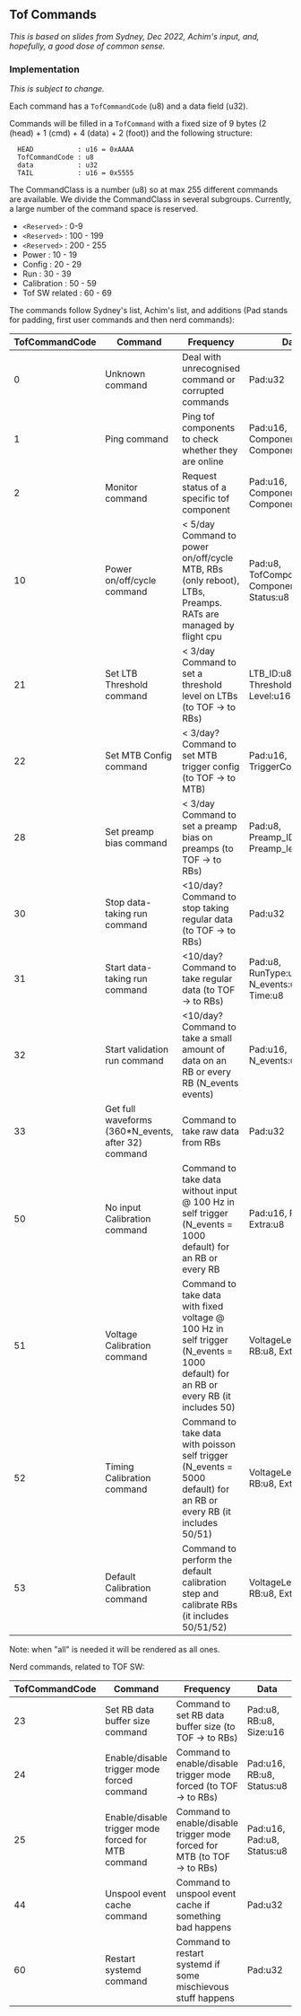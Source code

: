 ## Tof Commands

_This is based on slides from Sydney, Dec 2022, Achim's input, and, hopefully, a good dose of common sense._

### Implementation 

_This is subject to change._

Each command has a `TofCommandCode` (u8) and a data field (u32).

Commands will be filled in a `TofCommand` with a fixed size of 9 bytes
(2 (head) + 1 (cmd) + 4 (data) + 2 (foot)) and the following structure:
```
  HEAD           : u16 = 0xAAAA
  TofCommandCode : u8
  data           : u32
  TAIL           : u16 = 0x5555
```

The CommandClass is a number (u8) so at max 255 different commands are available.
We divide the CommandClass in several subgroups. Currently, a large number of 
the command space is reserved.
* `<Reserved>`   : 0-9
* `<Reserved>`   : 100 - 199
* `<Reserved>`   : 200 - 255
* Power          : 10  - 19
* Config         : 20  - 29
* Run            : 30  - 39
* Calibration    : 50  - 59
* Tof SW related : 60 - 69


The commands follow Sydney's list, Achim's list, and additions (Pad stands for padding, first user commands and then nerd commands):

| TofCommandCode | Command | Frequency | Data |
| -------------- | ------- | --------- | ---- |
| 0 | Unknown command | Deal with unrecognised command or corrupted commands | Pad:u32 |
| 1 | Ping command | Ping tof components to check whether they are online                                                                      | Pad:u16, ComponentType:u8, ComponentID:u8 |
| 2 | Monitor command | Request status of a specific tof component                                                                             | Pad:u16, ComponentType:u8, ComponentID:u8 |
| 10 | Power on/off/cycle command | < 5/day Command to power on/off/cycle MTB, RBs (only reboot), LTBs, Preamps. RATs are managed by flight cpu| Pad:u8, TofComponent:u8, ComponentID:u8, Status:u8 |
| 21 | Set LTB Threshold command  | < 3/day Command to set a threshold level on LTBs (to TOF -> to  RBs)                                       | LTB_ID:u8, Threshold_name:u8, Level:u16 |
| 22 | Set MTB Config command | < 3/day? Command to set MTB trigger config (to TOF -> to MTB)                                                  | Pad:u16, TriggerConfig:u16 |
| 28 | Set preamp bias command  | < 3/day Command to set a preamp bias on preamps (to TOF -> to RBs)                                           | Pad:u8, Preamp_ID:u8, Preamp_level:u16 |
| 30 | Stop data-taking run command  | <10/day? Command to stop taking regular data (to TOF -> to RBs)                                         | Pad:u32 |
| 31 | Start data-taking run command  | <10/day? Command to take regular data (to TOF -> to RBs)                                               | Pad:u8, RunType:u8, N_events:u8, Time:u8 |
| 32 | Start validation run command | <10/day? Command to take a small amount of data on an RB or every RB (N_events events)                          | Pad:u16, N_events:u8, RB:u8 |
| 33 | Get full waveforms (360*N_events, after 32) command | Command to take raw data from RBs                                                        | Pad:u32 |
| 50 | No input Calibration command | Command to take data without input @ 100 Hz in self trigger (N_events = 1000 default) for an RB or every RB     | Pad:u16, RB:u8, Extra:u8 |
| 51 | Voltage Calibration command | Command to take data with fixed voltage @ 100 Hz in self trigger (N_events = 1000 default) for an RB or every RB (it includes 50) | VoltageLevel:u16, RB:u8, Extra:u8 |
| 52 | Timing Calibration command | Command to take data with poisson self trigger (N_events = 5000 default) for an RB or every RB (it includes 50/51)| VoltageLevel:u16, RB:u8, Extra:u8 |
| 53 | Default Calibration command | Command to perform the default calibration step and calibrate RBs (it includes 50/51/52)                  | VoltageLevel:u16, RB:u8, Extra:u8 |

Note: when "all" is needed it will be rendered as all ones.

Nerd commands, related to TOF SW:

| TofCommandCode | Command | Frequency | Data |
| -------------- | ------- | --------- | ---- |
| 23 | Set RB data buffer size command  | Command to set RB data buffer size (to TOF -> to  RBs)                                               | Pad:u8, RB:u8, Size:u16 |
| 24 | Enable/disable trigger mode forced command  | Command to enable/disable trigger mode forced (to TOF -> to  RBs)                         | Pad:u16, RB:u8, Status:u8 |
| 25 | Enable/disable trigger mode forced for MTB command  | Command to enable/disable trigger mode forced for MTB (to TOF -> to  RBs)         | Pad:u16, Pad:u8, Status:u8 |
| 44 | Unspool event cache command | Command to unspool event cache if something bad happens                                                   | Pad:u32 |
| 60 | Restart systemd command | Command to restart systemd if some mischievous stuff happens                                                  | Pad:u32 |